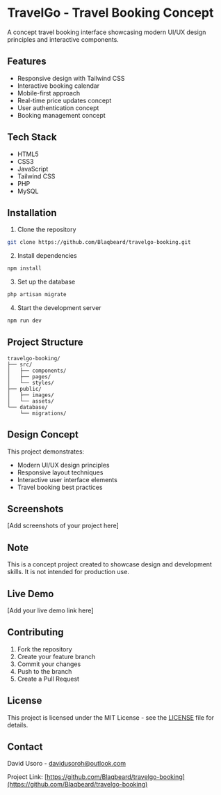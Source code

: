 # TravelGo - Travel Booking Concept

A concept travel booking interface showcasing modern UI/UX design principles and interactive components.

## Features

- Responsive design with Tailwind CSS
- Interactive booking calendar
- Mobile-first approach
- Real-time price updates concept
- User authentication concept
- Booking management concept

## Tech Stack

- HTML5
- CSS3
- JavaScript
- Tailwind CSS
- PHP
- MySQL

## Installation

1. Clone the repository

```bash
git clone https://github.com/Blaqbeard/travelgo-booking.git
```

2. Install dependencies

```bash
npm install
```

3. Set up the database

```bash
php artisan migrate
```

4. Start the development server

```bash
npm run dev
```

## Project Structure

```
travelgo-booking/
├── src/
│   ├── components/
│   ├── pages/
│   └── styles/
├── public/
│   ├── images/
│   └── assets/
└── database/
    └── migrations/
```

## Design Concept

This project demonstrates:

- Modern UI/UX design principles
- Responsive layout techniques
- Interactive user interface elements
- Travel booking best practices

## Screenshots

[Add screenshots of your project here]

## Note

This is a concept project created to showcase design and development skills. It is not intended for production use.

## Live Demo

[Add your live demo link here]

## Contributing

1. Fork the repository
2. Create your feature branch
3. Commit your changes
4. Push to the branch
5. Create a Pull Request

## License

This project is licensed under the MIT License - see the [LICENSE](LICENSE) file for details.

## Contact

David Usoro - [davidusoroh@outlook.com](mailto:davidusoroh@outlook.com)

Project Link: [https://github.com/Blaqbeard/travelgo-booking](https://github.com/Blaqbeard/travelgo-booking)

